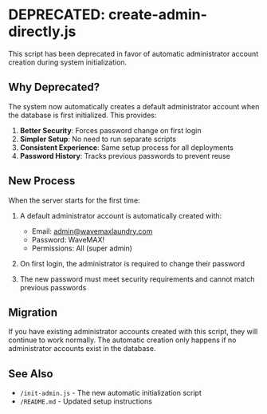 # DEPRECATED: create-admin-directly.js

This script has been deprecated in favor of automatic administrator account creation during system initialization.

## Why Deprecated?

The system now automatically creates a default administrator account when the database is first initialized. This provides:

1. **Better Security**: Forces password change on first login
2. **Simpler Setup**: No need to run separate scripts
3. **Consistent Experience**: Same setup process for all deployments
4. **Password History**: Tracks previous passwords to prevent reuse

## New Process

When the server starts for the first time:

1. A default administrator account is automatically created with:
   - Email: admin@wavemaxlaundry.com
   - Password: WaveMAX!
   - Permissions: All (super admin)

2. On first login, the administrator is required to change their password

3. The new password must meet security requirements and cannot match previous passwords

## Migration

If you have existing administrator accounts created with this script, they will continue to work normally. The automatic creation only happens if no administrator accounts exist in the database.

## See Also

- `/init-admin.js` - The new automatic initialization script
- `/README.md` - Updated setup instructions